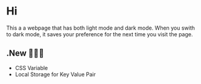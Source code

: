 # Hi
This a a webpage that has both light mode and dark mode. When you swith to dark mode, it saves your preference for the next time you visit the page.

## .New 🧑🏾‍💻
- CSS Variable
- Local Storage for Key Value Pair